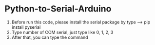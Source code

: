 # Python-to-Serial-Arduino

1. Before run this code, please install the serial package by type --> pip install pyserial
2. Type number of COM serial, just type like 0, 1, 2, 3
3. After that, you can type the command 
